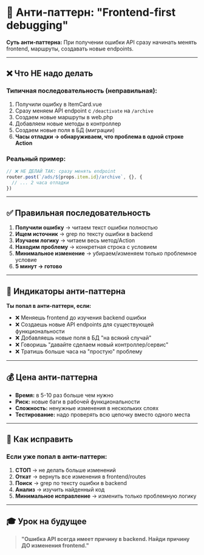 # 🚫 Анти-паттерн: "Frontend-first debugging"

**Суть анти-паттерна:** При получении ошибки API сразу начинать менять frontend, маршруты, создавать новые endpoints.

---

## ❌ Что НЕ надо делать

### Типичная последовательность (неправильная):
1. Получили ошибку в ItemCard.vue
2. Сразу меняем API endpoint с `/deactivate` на `/archive`  
3. Создаем новые маршруты в web.php
4. Добавляем новые методы в контроллер
5. Создаем новые поля в БД (миграции)
6. **Часы отладки → обнаруживаем, что проблема в одной строке Action**

### Реальный пример:
```javascript
// ❌ НЕ ДЕЛАЙ ТАК: сразу менять endpoint
router.post(`/ads/${props.item.id}/archive`, {}, {
  // ... 2 часа отладки
})
```

---

## ✅ Правильная последовательность

1. **Получили ошибку** → читаем текст ошибки полностью
2. **Ищем источник** → grep по тексту ошибки в backend
3. **Изучаем логику** → читаем весь метод/Action  
4. **Находим проблему** → конкретная строка с условием
5. **Минимальное изменение** → убираем/изменяем только проблемное условие
6. **5 минут → готово**

---

## 🎯 Индикаторы анти-паттерна

**Ты попал в анти-паттерн, если:**
- ❌ Меняешь frontend до изучения backend ошибки
- ❌ Создаешь новые API endpoints для существующей функциональности
- ❌ Добавляешь новые поля в БД "на всякий случай"
- ❌ Говоришь "давайте сделаем новый контроллер/сервис"
- ❌ Тратишь больше часа на "простую" проблему

---

## 💰 Цена анти-паттерна

- **Время:** в 5-10 раз больше чем нужно
- **Риск:** новые баги в рабочей функциональности
- **Сложность:** ненужные изменения в нескольких слоях
- **Тестирование:** надо проверять всю цепочку вместо одного места

---

## 🔧 Как исправить

### Если уже попал в анти-паттерн:
1. **СТОП** → не делать больше изменений
2. **Откат** → вернуть все изменения в frontend/routes
3. **Поиск** → grep по тексту ошибки в backend
4. **Анализ** → изучить найденный код
5. **Минимальное исправление** → изменить только проблемную логику

---

## 🎓 Урок на будущее

> **"Ошибка API всегда имеет причину в backend. Найди причину ДО изменения frontend."**